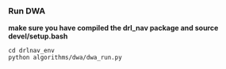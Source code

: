 ### Run DWA
**make sure you have compiled the drl_nav package and source devel/setup.bash**
```
cd drlnav_env
python algorithms/dwa/dwa_run.py
```


